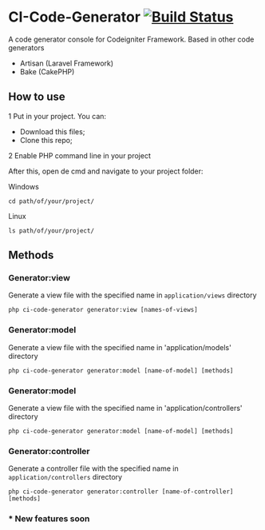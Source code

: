 CI-Code-Generator [![Build Status](https://travis-ci.org/willmendesneto/CI-Code-Generator.png?branch=master)](https://travis-ci.org/willmendesneto/CI-Code-Generator)
=================

A code generator console for Codeigniter Framework. Based in other code generators
* Artisan (Laravel Framework)
* Bake (CakePHP)


## How to use

1 Put in your project. You can:
* Download this files;
* Clone this repo;

2 Enable PHP command line in your project

After this, open de cmd and navigate to your project folder:

Windows

    cd path/of/your/project/

Linux

    ls path/of/your/project/


## Methods

### Generator:view

Generate a view file with the specified name in `application/views` directory

    php ci-code-generator generator:view [names-of-views]

### Generator:model

Generate a view file with the specified name in 'application/models' directory

    php ci-code-generator generator:model [name-of-model] [methods]

### Generator:model

Generate a view file with the specified name in 'application/controllers' directory

    php ci-code-generator generator:model [name-of-model] [methods]

### Generator:controller

Generate a controller file with the specified name in `application/controllers` directory

    php ci-code-generator generator:controller [name-of-controller] [methods]

### * New features soon




